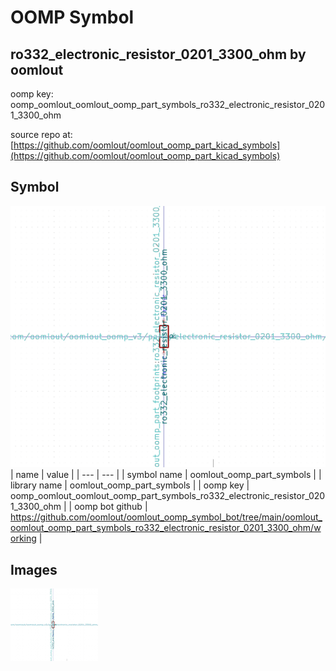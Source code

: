 # OOMP Symbol  
## ro332_electronic_resistor_0201_3300_ohm  by oomlout  
  
oomp key: oomp_oomlout_oomlout_oomp_part_symbols_ro332_electronic_resistor_0201_3300_ohm  
  
source repo at: [https://github.com/oomlout/oomlout_oomp_part_kicad_symbols](https://github.com/oomlout/oomlout_oomp_part_kicad_symbols)  
## Symbol  
  
[![working.png](working_600.png)](working.png)  
| name | value | 
| --- | --- | 
| symbol name | oomlout_oomp_part_symbols | 
| library name | oomlout_oomp_part_symbols | 
| oomp key | oomp_oomlout_oomlout_oomp_part_symbols_ro332_electronic_resistor_0201_3300_ohm | 
| oomp bot github | https://github.com/oomlout/oomlout_oomp_symbol_bot/tree/main/oomlout_oomlout_oomp_part_symbols_ro332_electronic_resistor_0201_3300_ohm/working | 
## Images  
  
[![working.png](working_140.png)](working.png)  
